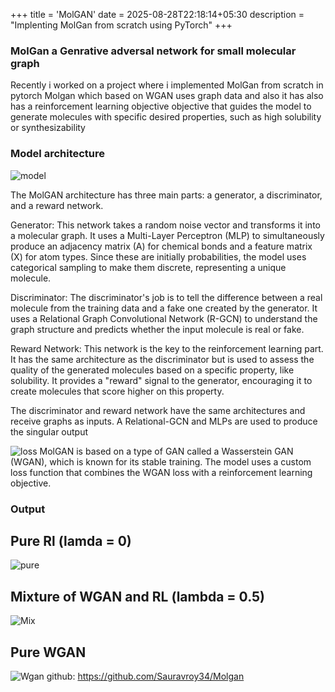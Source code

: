 +++
title = 'MolGAN'
date = 2025-08-28T22:18:14+05:30
description = "Implenting MolGan from scratch using PyTorch"
+++
### MolGan a Genrative adversal network for small molecular graph 
Recently i worked on a project where i implemented MolGan from scratch in pytorch Molgan which based on WGAN uses graph data and also it has also has a reinforcement learning objective objective that guides the model to generate molecules with specific desired properties, such as high solubility or synthesizability

### Model architecture
![model](https://github.com/user-attachments/assets/fa30d70a-586f-4111-b09f-e44d9d821d1a)

The MolGAN architecture has three main parts: a generator, a discriminator, and a reward network.

Generator: This network takes a random noise vector and transforms it into a molecular graph. It uses a Multi-Layer Perceptron (MLP) to simultaneously produce an adjacency matrix (A) for chemical bonds and a feature matrix (X) for atom types. Since these are initially probabilities, the model uses categorical sampling to make them discrete, representing a unique molecule.

Discriminator: The discriminator's job is to tell the difference between a real molecule from the training data and a fake one created by the generator. It uses a Relational Graph Convolutional Network (R-GCN) to understand the graph structure and predicts whether the input molecule is real or fake.

Reward Network: This network is the key to the reinforcement learning part. It has the same architecture as the discriminator but is used to assess the quality of the generated molecules based on a specific property, like solubility. It provides a "reward" signal to the generator, encouraging it to create molecules that score higher on this property.

The discriminator and reward network have the same architectures and receive graphs as inputs. A Relational-GCN and MLPs are used to produce the singular output

![loss](https://github.com/user-attachments/assets/08dae9d6-48a9-40ee-a078-bcfeaa4f6984)
MolGAN is based on a type of GAN called a Wasserstein GAN (WGAN), which is known for its stable training. The model uses a custom loss function that combines the WGAN loss with a reinforcement learning objective.

### Output 
## Pure Rl (lamda = 0)
![pure](https://private-user-images.githubusercontent.com/136881235/483899664-524d059e-aabe-4081-b11d-427593cfa8d3.png?jwt=eyJ0eXAiOiJKV1QiLCJhbGciOiJIUzI1NiJ9.eyJpc3MiOiJnaXRodWIuY29tIiwiYXVkIjoicmF3LmdpdGh1YnVzZXJjb250ZW50LmNvbSIsImtleSI6ImtleTUiLCJleHAiOjE3NTY1Nzc1NTUsIm5iZiI6MTc1NjU3NzI1NSwicGF0aCI6Ii8xMzY4ODEyMzUvNDgzODk5NjY0LTUyNGQwNTllLWFhYmUtNDA4MS1iMTFkLTQyNzU5M2NmYThkMy5wbmc_WC1BbXotQWxnb3JpdGhtPUFXUzQtSE1BQy1TSEEyNTYmWC1BbXotQ3JlZGVudGlhbD1BS0lBVkNPRFlMU0E1M1BRSzRaQSUyRjIwMjUwODMwJTJGdXMtZWFzdC0xJTJGczMlMkZhd3M0X3JlcXVlc3QmWC1BbXotRGF0ZT0yMDI1MDgzMFQxODA3MzVaJlgtQW16LUV4cGlyZXM9MzAwJlgtQW16LVNpZ25hdHVyZT0yNDhhZDA1MTk1ZGY4YmY4MmQ1MmIxY2JhN2JkZWUwZmM2MjY5ODgyYzMwZmY1YjZiN2MwNTYzMTE4OTNiYmM4JlgtQW16LVNpZ25lZEhlYWRlcnM9aG9zdCJ9.aViw6bA3DzHOdRuD9h196irxm9EqeJR0fyzSIXLJGjI)


## Mixture of WGAN and RL (lambda = 0.5)
![Mix](https://github.com/user-attachments/assets/455a0340-b58d-456f-8425-e099b4f47052)

## Pure WGAN
![Wgan](https://private-user-images.githubusercontent.com/136881235/483899686-bdd69193-3ff0-4005-adb9-7465a9eaa542.png?jwt=eyJ0eXAiOiJKV1QiLCJhbGciOiJIUzI1NiJ9.eyJpc3MiOiJnaXRodWIuY29tIiwiYXVkIjoicmF3LmdpdGh1YnVzZXJjb250ZW50LmNvbSIsImtleSI6ImtleTUiLCJleHAiOjE3NTY1Nzc1NTUsIm5iZiI6MTc1NjU3NzI1NSwicGF0aCI6Ii8xMzY4ODEyMzUvNDgzODk5Njg2LWJkZDY5MTkzLTNmZjAtNDAwNS1hZGI5LTc0NjVhOWVhYTU0Mi5wbmc_WC1BbXotQWxnb3JpdGhtPUFXUzQtSE1BQy1TSEEyNTYmWC1BbXotQ3JlZGVudGlhbD1BS0lBVkNPRFlMU0E1M1BRSzRaQSUyRjIwMjUwODMwJTJGdXMtZWFzdC0xJTJGczMlMkZhd3M0X3JlcXVlc3QmWC1BbXotRGF0ZT0yMDI1MDgzMFQxODA3MzVaJlgtQW16LUV4cGlyZXM9MzAwJlgtQW16LVNpZ25hdHVyZT1lOWIxYmE2MDQ4NGMwOWNjZGQ3NGM0ZDczMjM4OWIzMGFjZDJjNGMwNDViZDliNjFhMmY0ZmI0YjlkMzNmN2RkJlgtQW16LVNpZ25lZEhlYWRlcnM9aG9zdCJ9.AhXBGVjaECd-WU3fI4sVCZw_VzE41-cNVFgtANdfioM)
github: https://github.com/Sauravroy34/Molgan
